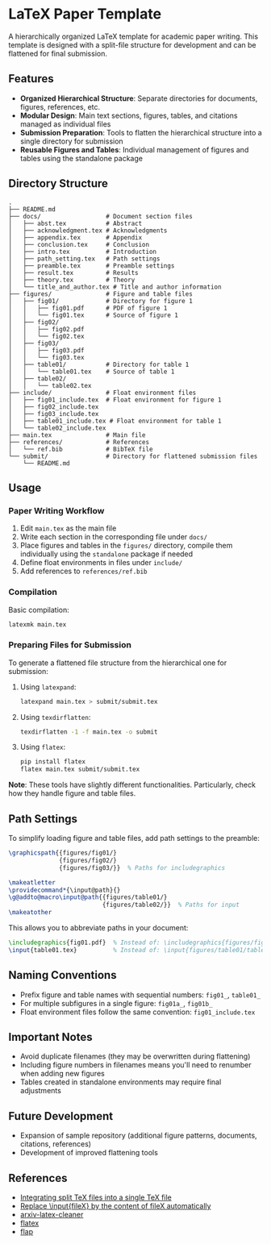 
# LaTeX Paper Template

A hierarchically organized LaTeX template for academic paper writing. This template is designed with a split-file structure for development and can be flattened for final submission.

## Features

- **Organized Hierarchical Structure**: Separate directories for documents, figures, references, etc.
- **Modular Design**: Main text sections, figures, tables, and citations managed as individual files
- **Submission Preparation**: Tools to flatten the hierarchical structure into a single directory for submission
- **Reusable Figures and Tables**: Individual management of figures and tables using the standalone package

## Directory Structure

```
.
├── README.md
├── docs/                  # Document section files
│   ├── abst.tex           # Abstract
│   ├── acknowledgment.tex # Acknowledgments
│   ├── appendix.tex       # Appendix
│   ├── conclusion.tex     # Conclusion
│   ├── intro.tex          # Introduction
│   ├── path_setting.tex   # Path settings
│   ├── preamble.tex       # Preamble settings
│   ├── result.tex         # Results
│   ├── theory.tex         # Theory
│   └── title_and_author.tex # Title and author information
├── figures/               # Figure and table files
│   ├── fig01/             # Directory for figure 1
│   │   ├── fig01.pdf      # PDF of figure 1
│   │   └── fig01.tex      # Source of figure 1
│   ├── fig02/
│   │   ├── fig02.pdf
│   │   └── fig02.tex
│   ├── fig03/
│   │   ├── fig03.pdf
│   │   └── fig03.tex
│   ├── table01/           # Directory for table 1
│   │   └── table01.tex    # Source of table 1
│   ├── table02/
│   │   └── table02.tex
├── include/               # Float environment files
│   ├── fig01_include.tex  # Float environment for figure 1
│   ├── fig02_include.tex
│   ├── fig03_include.tex
│   ├── table01_include.tex # Float environment for table 1
│   └── table02_include.tex
├── main.tex               # Main file
├── references/            # References
│   └── ref.bib            # BibTeX file
└── submit/                # Directory for flattened submission files
    └── README.md
```

## Usage

### Paper Writing Workflow

1. Edit `main.tex` as the main file
2. Write each section in the corresponding file under `docs/`
3. Place figures and tables in the `figures/` directory, compile them individually using the `standalone` package if needed
4. Define float environments in files under `include/`
5. Add references to `references/ref.bib`

### Compilation

Basic compilation:
```bash
latexmk main.tex
```

### Preparing Files for Submission

To generate a flattened file structure from the hierarchical one for submission:

1. Using `latexpand`:
   ```bash
   latexpand main.tex > submit/submit.tex
   ```

2. Using `texdirflatten`:
   ```bash
   texdirflatten -1 -f main.tex -o submit
   ```

3. Using `flatex`:
   ```bash
   pip install flatex
   flatex main.tex submit/submit.tex
   ```

**Note**: These tools have slightly different functionalities. Particularly, check how they handle figure and table files.

## Path Settings

To simplify loading figure and table files, add path settings to the preamble:

```latex
\graphicspath{{figures/fig01/}
              {figures/fig02/}
              {figures/fig03/}}  % Paths for includegraphics

\makeatletter
\providecommand*{\input@path}{}
\g@addto@macro\input@path{{figures/table01/}
                          {figures/table02/}}  % Paths for input
\makeatother
```

This allows you to abbreviate paths in your document:
```latex
\includegraphics{fig01.pdf}  % Instead of: \includegraphics{figures/fig01/fig01.pdf}
\input{table01.tex}          % Instead of: \input{figures/table01/table01.tex}
```

## Naming Conventions

- Prefix figure and table names with sequential numbers: `fig01_`, `table01_`
- For multiple subfigures in a single figure: `fig01a_`, `fig01b_`
- Float environment files follow the same convention: `fig01_include.tex`

## Important Notes

- Avoid duplicate filenames (they may be overwritten during flattening)
- Including figure numbers in filenames means you'll need to renumber when adding new figures
- Tables created in standalone environments may require final adjustments

## Future Development

- Expansion of sample repository (additional figure patterns, documents, citations, references)
- Development of improved flattening tools


## References

- [Integrating split TeX files into a single TeX file](https://zenn.dev/ultimatile/articles/b3fbd4ec65373d)
- [Replace \input{fileX} by the content of fileX automatically](https://tex.stackexchange.com/questions/21838/replace-inputfilex-by-the-content-of-filex-automatically)
- [arxiv-latex-cleaner](https://github.com/google-research/arxiv-latex-cleaner)
- [flatex](https://github.com/johnjosephhorton/flatex)
- [flap](https://github.com/fchauvel/flap)


